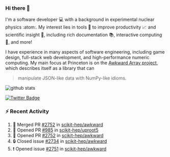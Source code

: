 ### Hi there 👋 

I'm a software developer 💻 with a background in experimental nuclear physics :atom:. My interest lies in tools :wrench: to improve productivity :chart_with_upwards_trend: and scientific insight :telescope:, including rich documentation 📚, interactive computing 🧮, and more! 

I have experience in many aspects of software engineering, including game design, full-stack web development, and high-performance numeric computing. My main focus at Princeton is on the [Awkward Array project](awkward-array.org/), which describes itself as a library that can 
> manipulate JSON-like data with NumPy-like idioms.

![github stats](https://github-readme-stats.vercel.app/api?username=agoose77&show_icons=true&hide_rank=true&hide_title=true&bg_color=30,e76445,904e95&text_color=efe3ec&icon_color=efe3ec)
<!--
**agoose77/agoose77** is a ✨ _special_ ✨ repository because its `README.md` (this file) appears on your GitHub profile.

Here are some ideas to get you started:

- 🔭 I’m currently working on ...
- 🌱 I’m currently learning ...
- 👯 I’m looking to collaborate on ...
- 🤔 I’m looking for help with ...
- 💬 Ask me about ...
- 📫 How to reach me: ...
- 😄 Pronouns: ...
- ⚡ Fun fact: ...
-->

[![Twitter Badge](https://img.shields.io/twitter/follow/agoose77?style=flat-square&logo=Twitter&logoColor=white&color=cornflowerblue)](https://twitter.com/agoose77)

### :zap: Recent Activity

<!--START_SECTION:activity-->
1. 🎉 Merged PR [#2752](https://github.com/scikit-hep/awkward/pull/2752) in [scikit-hep/awkward](https://github.com/scikit-hep/awkward)
2. 💪 Opened PR [#985](https://github.com/scikit-hep/uproot5/pull/985) in [scikit-hep/uproot5](https://github.com/scikit-hep/uproot5)
3. 💪 Opened PR [#2752](https://github.com/scikit-hep/awkward/pull/2752) in [scikit-hep/awkward](https://github.com/scikit-hep/awkward)
4. 🔒 Closed issue [#2734](https://github.com/scikit-hep/awkward/issues/2734) in [scikit-hep/awkward](https://github.com/scikit-hep/awkward)
5. ❗ Opened issue [#2751](https://github.com/scikit-hep/awkward/issues/2751) in [scikit-hep/awkward](https://github.com/scikit-hep/awkward)
<!--END_SECTION:activity-->
